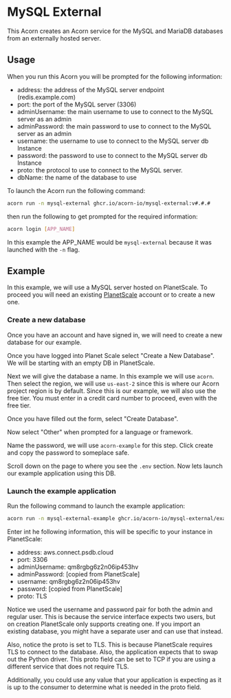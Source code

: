 # MySQL External

This Acorn creates an Acorn service for the MySQL and MariaDB databases from an externally hosted server.

## Usage

When you run this Acorn you will be prompted for the following information:

- address: the address of the MySQL server endpoint (redis.example.com)
- port: the port of the MySQL server (3306)
- adminUsername: the main username to use to connect to the MySQL server as an admin
- adminPassword: the main password to use to connect to the MySQL server as an admin
- username: the username to use to connect to the MySQL server db Instance
- password: the password to use to connect to the MySQL server db Instance
- proto: the protocol to use to connect to the MySQL server.
- dbName: the name of the database to use

To launch the Acorn run the following command:

```bash
acorn run -n mysql-external ghcr.io/acorn-io/mysql-external:v#.#.#
```

then run the following to get prompted for the required information:

```bash
acorn login [APP_NAME]
```

In this example the APP_NAME would be `mysql-external` because it was launched with the `-n` flag.

## Example

In this example, we will use a MySQL server hosted on PlanetScale. To proceed you will need an existing [PlanetScale](https://planetscale.com) account or to create a new one.

### Create a new database

Once you have an account and have signed in, we will need to create a new database for our example.

Once you have logged into Planet Scale select "Create a New Database". We will be starting with an empty DB in PlanetScale.

Next we will give the database a name. In this example we will use `acorn`. Then select the region, we will use `us-east-2` since this is where our Acorn project region is by default. Since this is our example, we will also use the free tier. You must enter in a credit card number to proceed, even with the free tier.

Once you have filled out the form, select "Create Database".

Now select "Other" when prompted for a language or framework.

Name the password, we will use `acorn-example` for this step. Click create and copy the password to someplace safe.

Scroll down on the page to where you see the `.env` section. Now lets launch our example application using this DB.

### Launch the example application

Run the following command to launch the example application:

```bash
acorn run -n mysql-external-example ghcr.io/acorn-io/mysql-external/examples:v#.#.#
```

Enter int he following information, this will be specific to your instance in PlanetScale:

- address: aws.connect.psdb.cloud
- port: 3306
- adminUsername: qm8rgbg6z2n06ip453hv
- adminPassword: [copied from PlanetScale]
- username: qm8rgbg6z2n06ip453hv
- password: [copied from PlanetScale]
- proto: TLS

Notice we used the username and password pair for both the admin and regular user. This is because the service interface expects two users, but on creation PlanetScale only supports creating one. If you import an existing database, you might have a separate user and can use that instead.

Also, notice the proto is set to TLS. This is because PlanetScale requires TLS to connect to the database. Also, the application expects that to swap out the Python driver. This proto field can be set to TCP if you are using a different service that does not require TLS.

Additionally, you could use any value that your application is expecting as it is up to the consumer to determine what is needed in the proto field.
